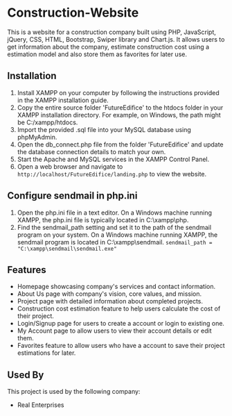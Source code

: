 # Construction-Website

This is a website for a construction company built using PHP, JavaScript, jQuery, CSS, HTML, Bootstrap, Swiper library and Chart.js. It allows users to get information about the company, estimate construction cost using a estimation model and also store them as favorites for later use.

## Installation

1. Install XAMPP on your computer by following the instructions provided in the XAMPP installation guide.
2. Copy the entire source folder 'FutureEdifice' to the htdocs folder in your XAMPP installation directory. For example, on Windows, the path might be C:/xampp/htdocs.
3. Import the provided .sql file into your MySQL database using phpMyAdmin.
4. Open the db_connect.php file from the folder 'FutureEdifice' and update the database connection details to match your own.
5. Start the Apache and MySQL services in the XAMPP Control Panel.
6. Open a web browser and navigate to `http://localhost/FutureEdifice/landing.php` to view the website.
## Configure sendmail in php.ini
1. Open the php.ini file in a text editor. On a Windows machine running XAMPP, the php.ini file is typically located in C:\xampp\php.
2. Find the sendmail_path setting and set it to the path of the sendmail program on your system. On a Windows machine running XAMPP, the sendmail program is located in C:\xampp\sendmail.
`sendmail_path = "C:\xampp\sendmail\sendmail.exe"`

## Features

- Homepage showcasing company's services and contact information.
- About Us page with company's vision, core values, and mission.
- Project page with detailed information about completed projects.
- Construction cost estimation feature to help users calculate the cost of their project.
- Login/Signup page for users to create a account or login to existing one.
- My Account page to allow users to view their account details or edit them.
- Favorites feature to allow users who have a account to save their project estimations for later.

## Used By

This project is used by the following company:

- Real Enterprises

